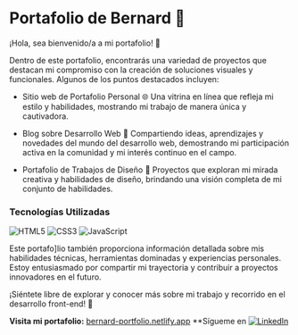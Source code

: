# Portafolio de Bernard 🚀

¡Hola, sea bienvenido/a a mi portafolio! 👋

Dentro de este portafolio, encontrarás una variedad de proyectos que destacan mi compromiso con la creación de soluciones visuales y funcionales. Algunos de los puntos destacados incluyen:

* Sitio web de Portafolio Personal 🌐
Una vitrina en línea que refleja mi estilo y habilidades, mostrando mi trabajo de manera única y cautivadora.

* Blog sobre Desarrollo Web 📝
Compartiendo ideas, aprendizajes y novedades del mundo del desarrollo web, demostrando mi participación activa en la comunidad y mi interés continuo en el campo.

* Portafolio de Trabajos de Diseño 🎨
Proyectos que exploran mi mirada creativa y habilidades de diseño, brindando una visión completa de mi conjunto de habilidades.

### Tecnologías Utilizadas
<img alt="HTML5" src="https://img.shields.io/badge/html5-%23E34F26.svg?style=for-the-badge&logo=html5&logoColor=white"/>
<img alt="CSS3" src="https://img.shields.io/badge/css3-%231572B6.svg?style=for-the-badge&logo=css3&logoColor=white"/>
<img alt="JavaScript" src="https://img.shields.io/badge/javascript-%23323330.svg?style=for-the-badge&logo=javascript&logoColor=%23F7DF1E"/>

Este portafo]lio también proporciona información detallada sobre mis habilidades técnicas, herramientas dominadas y experiencias personales. Estoy entusiasmado por compartir mi trayectoria y contribuir a proyectos innovadores en el futuro.

¡Siéntete libre de explorar y conocer más sobre mi trabajo y recorrido en el desarrollo front-end! 🚀

**Visita mi portafolio:** [bernard-portfolio.netlify.app](https://bernard-portfolio.netlify.app/)
**Sígueme en [![LinkedIn](https://img.shields.io/badge/linkedin-%230077B5.svg?style=for-the-badge&logo=linkedin&logoColor=white)](https://www.linkedin.com/in/bernard301094)

